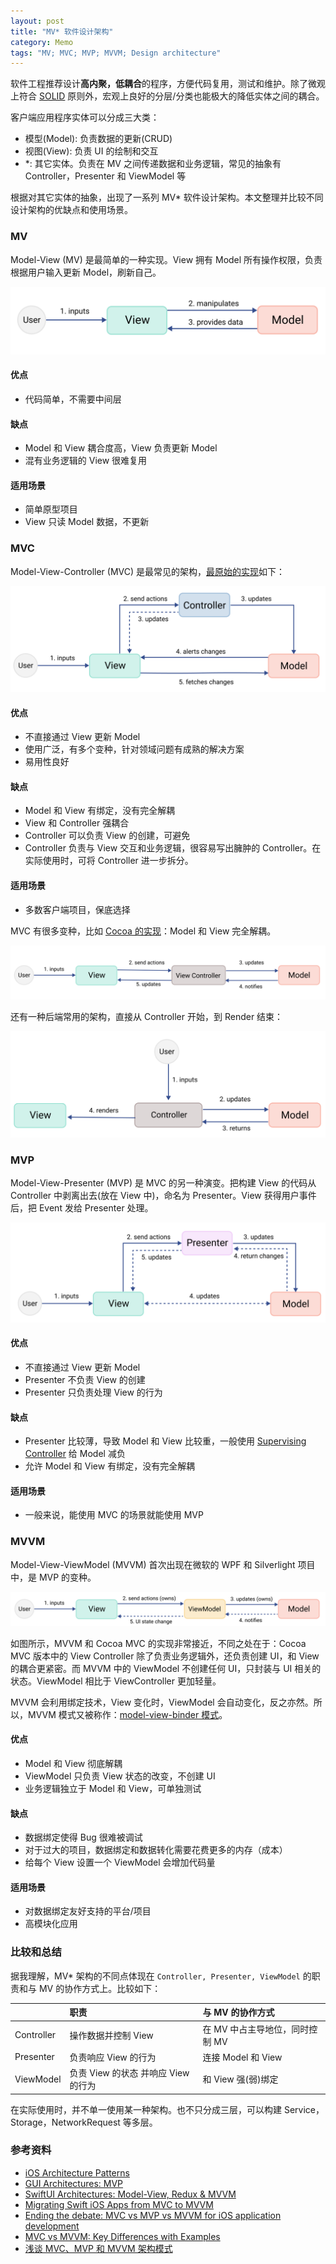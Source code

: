 ```yaml
---
layout: post
title: "MV* 软件设计架构"
category: Memo
tags: "MV; MVC; MVP; MVVM; Design architecture"
---
```


软件工程推荐设计**高内聚，低耦合**的程序，方便代码复用，测试和维护。除了微观上符合 [SOLID][SOLID] 原则外，宏观上良好的分层/分类也能极大的降低实体之间的耦合。

<!-- more -->

客户端应用程序实体可以分成三大类：
- 模型(Model): 负责数据的更新(CRUD)
- 视图(View): 负责 UI 的绘制和交互
- *: 其它实体。负责在 MV 之间传递数据和业务逻辑，常见的抽象有 Controller，Presenter 和 ViewModel 等

根据对其它实体的抽象，出现了一系列 MV* 软件设计架构。本文整理并比较不同设计架构的优缺点和使用场景。

### MV

Model-View (MV) 是最简单的一种实现。View 拥有 Model 所有操作权限，负责根据用户输入更新 Model，刷新自己。

![MV diagram][MV]

#### 优点
- 代码简单，不需要中间层

#### 缺点
- Model 和 View 耦合度高，View 负责更新 Model
- 混有业务逻辑的 View 很难复用

#### 适用场景
- 简单原型项目
- View 只读 Model 数据，不更新

### MVC

Model-View-Controller (MVC) 是最常见的架构，[最原始的实现][MVC_wikipedia]如下：

![MVC diagram][MVC]

#### 优点
- 不直接通过 View 更新 Model
- 使用广泛，有多个变种，针对领域问题有成熟的解决方案
- 易用性良好

#### 缺点
- Model 和 View 有绑定，没有完全解耦
- View 和 Controller 强耦合
- Controller 可以负责 View 的创建，可避免
- Controller 负责与 View 交互和业务逻辑，很容易写出臃肿的 Controller。在实际使用时，可将 Controller 进一步拆分。

#### 适用场景
- 多数客户端项目，保底选择

MVC 有很多变种，比如 [Cocoa 的实现][Apple_MVC_Link]：Model 和 View 完全解耦。

![Apple MVC diagram][Apple_MVC]

还有一种后端常用的架构，直接从 Controller 开始，到 Render 结束：

![Backend MVC diagram][Backend_MVC]

### MVP

Model-View-Presenter (MVP) 是 MVC 的另一种演变。把构建 View 的代码从 Controller 中剥离出去(放在 View 中)，命名为 Presenter。View 获得用户事件后，把 Event 发给 Presenter 处理。

![MVP][MVP]

#### 优点
- 不直接通过 View 更新 Model
- Presenter 不负责 View 的创建
- Presenter 只负责处理 View 的行为

#### 缺点
- Presenter 比较薄，导致 Model 和 View 比较重，一般使用 [Supervising Controller][SC] 给 Model 减负
- 允许 Model 和 View 有绑定，没有完全解耦

#### 适用场景
- 一般来说，能使用 MVC 的场景就能使用 MVP

### MVVM

Model-View-ViewModel (MVVM) 首次出现在微软的 WPF 和 Silverlight 项目中，是 MVP 的变种。

![MVVM diagram][MVVM]

如图所示，MVVM 和 Cocoa MVC 的实现非常接近，不同之处在于：Cocoa MVC 版本中的 View Controller 除了负责业务逻辑外，还负责创建 UI，和 View 的耦合更紧密。而 MVVM 中的 ViewModel 不创建任何 UI，只封装与 UI 相关的状态。ViewModel 相比于 ViewController 更加轻量。

MVVM 会利用绑定技术，View 变化时，ViewModel 会自动变化，反之亦然。所以，MVVM 模式又被称作：[model-view-binder 模式][model-view-binder]。

#### 优点
- Model 和 View 彻底解耦
- ViewModel 只负责 View 状态的改变，不创建 UI
- 业务逻辑独立于 Model 和 View，可单独测试

#### 缺点
- 数据绑定使得 Bug 很难被调试
- 对于过大的项目，数据绑定和数据转化需要花费更多的内存（成本）
- 给每个 View 设置一个 ViewModel 会增加代码量

#### 适用场景
- 对数据绑定友好支持的平台/项目
- 高模块化应用


### 比较和总结

据我理解，MV* 架构的不同点体现在 `Controller, Presenter, ViewModel` 的职责和与 MV 的协作方式上。比较如下：

|          | 职责 | 与 MV 的协作方式 |
|:---------|:--|:--|
|Controller| 操作数据并控制 View | 在 MV 中占主导地位，同时控制 MV |
|Presenter | 负责响应 View 的行为 | 连接 Model 和 View |
|ViewModel | 负责 View 的状态 并响应 View 的行为 | 和 View 强(弱)绑定 |

在实际使用时，并不单一使用某一种架构。也不只分成三层，可以构建 Service，Storage，NetworkRequest 等多层。

### 参考资料
- [iOS Architecture Patterns](https://medium.com/ios-os-x-development/ios-architecture-patterns-ecba4c38de52)
- [GUI Architectures: MVP](https://www.martinfowler.com/eaaDev/uiArchs.html)
- [SwiftUI Architectures: Model-View, Redux & MVVM](https://quickbirdstudios.com/blog/swiftui-architecture-redux-mvvm/)
- [Migrating Swift iOS Apps from MVC to MVVM](https://www.twilio.com/blog/2018/05/migrating-swift-ios-mvc-mvvm.html)
- [Ending the debate: MVC vs MVP vs MVVM for iOS application development](https://www.simform.com/mvc-mvp-mvvm-ios-app-development/)
- [MVC vs MVVM: Key Differences with Examples](https://www.guru99.com/mvc-vs-mvvm.html)
- [浅谈 MVC、MVP 和 MVVM 架构模式](https://draveness.me/mvx/)


[SOLID]: https://en.wikipedia.org/wiki/SOLID
[MV]: /assets/images/2021-01-05/mv.png
[MVC]: /assets/images/2021-01-05/mvc.png
[MVC_wikipedia]: https://en.wikipedia.org/wiki/Model%E2%80%93view%E2%80%93controller
[Apple_MVC_Link]: https://developer.apple.com/library/archive/documentation/General/Conceptual/CocoaEncyclopedia/Model-View-Controller/Model-View-Controller.html
[Apple_MVC]: /assets/images/2021-01-05/apple_mvc.png
[Backend_MVC]: /assets/images/2021-01-05/backend_mvc.png
[MVP]: /assets/images/2021-01-05/mvp.png
[SC]: https://www.martinfowler.com/eaaDev/SupervisingPresenter.html
[MVVM]: /assets/images/2021-01-05/mvvm.png
[model-view-binder]: https://en.wikipedia.org/wiki/Model%E2%80%93view%E2%80%93viewmodel
